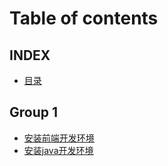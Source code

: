 # Table of contents

## INDEX

* [目录](README.md)

## Group 1

* [安装前端开发环境](<README (1).md>)
* [安装java开发环境](group-1/an-zhuang-java-kai-fa-huan-jing.md)
